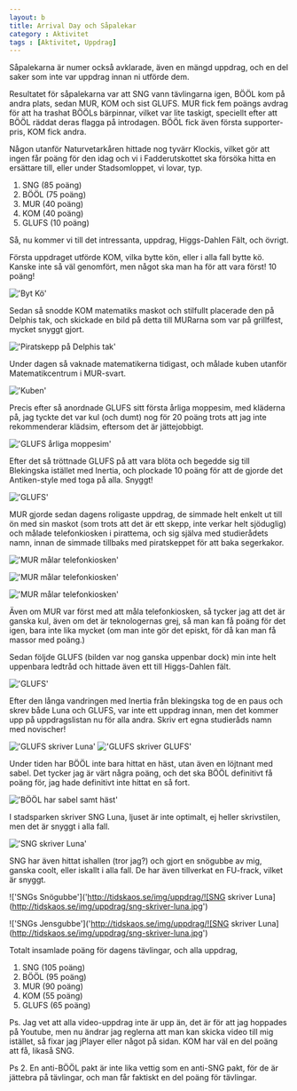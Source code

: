 ```yaml
---
layout: b
title: Arrival Day och Såpalekar
category : Aktivitet
tags : [Aktivitet, Uppdrag]
---
```


Såpalekarna är numer också avklarade, även en mängd uppdrag, och en del saker som inte var uppdrag innan ni utförde dem.

Resultatet för såpalekarna var att SNG vann tävlingarna igen, BÖÖL kom på andra plats, sedan MUR, KOM och sist GLUFS. MUR fick fem poängs avdrag för att ha trashat BÖÖLs bärpinnar, vilket var lite taskigt, speciellt efter att BÖÖL räddat deras flagga på introdagen. BÖÖL fick även första supporter-pris, KOM fick andra.

Någon utanför Naturvetarkåren hittade nog tyvärr Klockis, vilket gör att ingen får poäng för den idag och vi i Fadderutskottet ska försöka hitta en ersättare till, eller under Stadsomloppet, vi lovar, typ.

 1. SNG (85 poäng)
 2. BÖÖL (75 poäng)
 3. MUR (40 poäng)
 4. KOM (40 poäng)
 5. GLUFS (10 poäng)

Så, nu kommer vi till det intressanta, uppdrag, Higgs-Dahlen Fält, och övrigt.

Första uppdraget utförde KOM, vilka bytte kön, eller i alla fall bytte kö. Kanske inte så väl genomfört, men något ska man ha för att vara först! 10 poäng!

!['Byt Kö']('http://tidskaos.se/img/uppdrag/byt-kon.jpg')

Sedan så snodde KOM matematiks maskot och stilfullt placerade den på Delphis tak, och skickade en bild på detta till MURarna som var på grillfest, mycket snyggt gjort.

!['Piratskepp på Delphis tak']('http://tidskaos.se/img/maskot/murs-stulen-av-kom.jpg')

Under dagen så vaknade matematikerna tidigast, och målade kuben utanför Matematikcentrum i MUR-svart.

!['Kuben']('http://tidskaos.se/img/uppdrag/kuben.jpg')

Precis efter så anordnade GLUFS sitt första årliga moppesim, med kläderna på, jag tyckte det var kul (och dumt) nog för 20 poäng trots att jag inte rekommenderar klädsim, eftersom det är jättejobbigt.

!['GLUFS årliga moppesim']('http://tidskaos.se/img/uppdrag/moppesim.jpg')

Efter det så tröttnade GLUFS på att vara blöta och begedde sig till Blekingska istället med Inertia, och plockade 10 poäng för att de gjorde det Antiken-style med toga på alla. Snyggt!

!['GLUFS']('http://tidskaos.se/img/hdf-done/blekingska-glufs.jpg')

MUR gjorde sedan dagens roligaste uppdrag, de simmade helt enkelt ut till ön med sin maskot (som trots att det är ett skepp, inte verkar helt sjöduglig) och målade telefonkiosken i pirattema, och sig själva med studierådets namn, innan de simmade tillbaks med piratskeppet för att baka segerkakor.

!['MUR målar telefonkiosken']('http://tidskaos.se/img/uppdrag/mur-pa-on-3.jpg')

!['MUR målar telefonkiosken']('http://tidskaos.se/img/uppdrag/mur-pa-on-2.jpg')

!['MUR målar telefonkiosken']('http://tidskaos.se/img/uppdrag/mur-pa-on-1.jpg')

Även om MUR var först med att måla telefonkiosken, så tycker jag att det är ganska kul, även om det är teknologernas grej, så man kan få poäng för det igen, bara inte lika mycket (om man inte gör det episkt, för då kan man få massor med poäng.)

Sedan följde GLUFS (bilden var nog ganska uppenbar dock) min inte helt uppenbara ledtråd och hittade även ett till Higgs-Dahlen fält.

!['GLUFS']('http://tidskaos.se/img/hdf-done/lisp-glufs.jpg')

Efter den långa vandringen med Inertia från blekingska tog de en paus och skrev både Luna och GLUFS, var inte ett uppdrag innan, men det kommer upp på uppdragslistan nu för alla andra. Skriv ert egna studieråds namn med novischer!

!['GLUFS skriver Luna']('http://tidskaos.se/img/uppdrag/glufs-skriver-luna.jpg')
!['GLUFS skriver GLUFS']('http://tidskaos.se/img/uppdrag/glufs-skriver-glufs.jpg')

Under tiden har BÖÖL inte bara hittat en häst, utan även en löjtnant med sabel. Det tycker jag är värt några poäng, och det ska BÖÖL definitivt få poäng för, jag hade definitivt inte hittat en så fort.

!['BÖÖL har sabel samt häst']('http://tidskaos.se/img/uppdrag/bool-med-sabel-och-hest.jpg')

I stadsparken skriver SNG Luna, ljuset är inte optimalt, ej heller skrivstilen, men det är snyggt i alla fall.

!['SNG skriver Luna']('http://tidskaos.se/img/uppdrag/sng-skriver-luna.jpg')

SNG har även hittat ishallen (tror jag?) och gjort en snögubbe av mig, ganska coolt, eller iskallt i alla fall. De har även tillverkat en FU-frack, vilket är snyggt.

!['SNGs Snögubbe']('http://tidskaos.se/img/uppdrag/![SNG skriver Luna](http://tidskaos.se/img/uppdrag/sng-skriver-luna.jpg')

!['SNGs Jensgubbe']('http://tidskaos.se/img/uppdrag/![SNG skriver Luna](http://tidskaos.se/img/uppdrag/sng-skriver-luna.jpg')

Totalt insamlade poäng för dagens tävlingar, och alla uppdrag,

 1. SNG (105 poäng)
 2. BÖÖL (95 poäng)
 3. MUR (90 poäng)
 4. KOM (55 poäng)
 5. GLUFS (65 poäng)

Ps. Jag vet att alla video-uppdrag inte är upp än, det är för att jag hoppades på Youtube, men nu ändrar jag reglerna att man kan skicka video till mig istället, så fixar jag jPlayer eller något på sidan. KOM har väl en del poäng att få, likaså SNG.

Ps 2. En anti-BÖÖL pakt är inte lika vettig som en anti-SNG pakt, för de är jättebra på tävlingar, och man får faktiskt en del poäng för tävlingar.